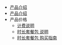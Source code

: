 <!-- 请勿添加产品标题，标题行将由系统自动增加，名称将于您申请邮件提供的仓库名称一致 -->
* [产品介绍](plive/README) 
* [产品介绍](plive/introduction)   <!-- 以下是参考的目录模版，旨在建议产品文档应该包含的内容模块。实际章节划分可根据实际内容进行调整 -->
* 产品价格
  * [计费说明](/plive/price/index)
  * [时长套餐包 说明](/plive/price/prepay)
  * [时长套餐包 购买指南](/plive/price/PrepayGuide)
